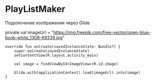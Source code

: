 # PlayListMaker
Подключение изображения через Glide

private val imageUrl = "https://img.freepik.com/free-vector/open-blue-book-white_1308-69339.jpg"

    override fun onCreate(savedInstanceState: Bundle?) {
        super.onCreate(savedInstanceState)
        setContentView(R.layout.activity_main)

        val image = findViewById<ImageView>(R.id.image)

        Glide.with(applicationContext).load(imageUrl).into(image)
    }